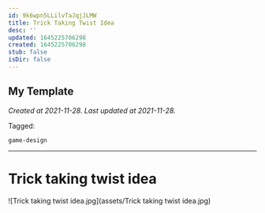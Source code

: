 ```yaml
---
id: 9k6wpn5LLilvTaJqjJLMW
title: Trick Taking Twist Idea
desc: ''
updated: 1645225706298
created: 1645225706298
stub: false
isDir: false
---
```

My Template
---

_Created at 2021-11-28._
_Last updated at 2021-11-28._



Tagged: 
```
game-design
```


---

# Trick taking twist idea


![Trick taking twist idea.jpg](assets/Trick taking twist idea.jpg)

